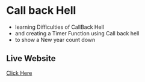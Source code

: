 # Call back Hell
- learning Difficulties of CallBack Hell
- and creating a Timer Function using Call back hell
- to show a New year count down
## Live Website
[Click Here](https://happy-new-year-8161.netlify.app/)
